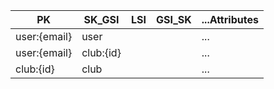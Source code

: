 | PK           | SK_GSI    | LSI | GSI_SK | ...Attributes |
| ------------ | --------- | --- | ------ | ------------- |
| user:{email} | user      |     |        | ...           |
| user:{email} | club:{id} |     |        | ...           |
| club:{id}    | club      |     |        | ...           |
